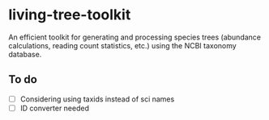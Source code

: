 # living-tree-toolkit
An efficient toolkit for generating and processing species trees (abundance calculations, reading count statistics, etc.) using the NCBI taxonomy database.



## To do

- [ ] Considering using taxids instead of sci names
- [ ] ID converter needed 
